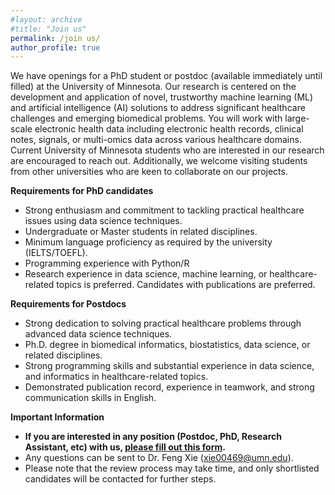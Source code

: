 ```yaml
---
#layout: archive
#title: "Join us"
permalink: /join us/
author_profile: true
---
```


We have openings for a PhD student or postdoc (available immediately until filled) at the University of Minnesota. Our research is centered on the development and application of novel, trustworthy machine learning (ML) and artificial intelligence (AI) solutions to address significant healthcare challenges and emerging biomedical problems. You will work with large-scale electronic health data including electronic health records, clinical notes, signals, or multi-omics data across various healthcare domains. 
<br/>Current University of Minnesota students who are interested in our research are encouraged to reach out. Additionally, we welcome visiting students from other universities who are keen to collaborate on our projects.

<b>Requirements for PhD candidates</b>
- Strong enthusiasm and commitment to tackling practical healthcare issues using data science techniques.
- Undergraduate or Master students in related disciplines.  
- Minimum language proficiency as required by the university (IELTS/TOEFL). 
- Programming experience with Python/R 
- Research experience in data science, machine learning, or healthcare-related topics is preferred. Candidates with publications are preferred.  

<b>Requirements for Postdocs</b>
- Strong dedication to solving practical healthcare problems through advanced data science techniques.
- Ph.D. degree in biomedical informatics,  biostatistics, data science, or related disciplines.  
- Strong programming skills and substantial experience in data science, and informatics in healthcare-related topics.
- Demonstrated publication record, experience in teamwork, and strong communication skills in English.

<b>Important Information</b>
- **If you are interested in any position (Postdoc, PhD, Research Assistant, etc) with us, [please fill out this form](https://forms.gle/LP9upZyDBFP676jG9).** 
- Any questions can be sent to Dr. Feng Xie (<A href="mailto:xie00469@umn.edu">xie00469@umn.edu</A>). 
- Please note that the review process may take time, and only shortlisted candidates will be contacted for further steps.


<script type='text/javascript' id='clustrmaps' src='//cdn.clustrmaps.com/map_v2.js?cl=ffffff&w=70&t=n&d=8tuUaROnSMxIFafrtIJBjLZv4TtqdawyP5VXFr4GYB4&co=ffffff&cmo=ffffff&cmn=ffffff&ct=ffffff'></script>
